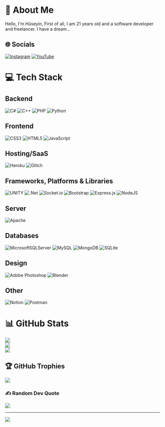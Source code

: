  # 💫 About Me
Hello, I'm Hüseyin, First of all, I am 21 years old and a software developer and freelancer.
I have a dream...

## 🌐 Socials
[![Instagram](https://img.shields.io/badge/Instagram-%23E4405F.svg?logo=Instagram&logoColor=white)](https://instagram.com/huseyin.gulyol) [![YouTube](https://img.shields.io/badge/YouTube-%23FF0000.svg?logo=YouTube&logoColor=white)](https://youtube.com/@@streamworlddev) 

# 💻 Tech Stack

 ## Backend
 ![C#](https://img.shields.io/badge/c%23-%23239120.svg?style=plastic&logo=c-sharp&logoColor=white)
 ![C++](https://img.shields.io/badge/c++-%2300599C.svg?style=plastic&logo=c%2B%2B&logoColor=white)
 ![PHP](https://img.shields.io/badge/php-%23777BB4.svg?style=plastic&logo=php&logoColor=white)
 ![Python](https://img.shields.io/badge/python-3670A0?style=plastic&logo=python&logoColor=ffdd54)

 ## Frontend
 ![CSS3](https://img.shields.io/badge/css3-%231572B6.svg?style=plastic&logo=css3&logoColor=white)
 ![HTML5](https://img.shields.io/badge/html5-%23E34F26.svg?style=plastic&logo=html5&logoColor=white)
 ![JavaScript](https://img.shields.io/badge/javascript-%23323330.svg?style=plastic&logo=javascript&logoColor=%23F7DF1E)

 ## Hosting/SaaS
 ![Heroku](https://img.shields.io/badge/heroku-%23430098.svg?style=plastic&logo=heroku&logoColor=white)
 ![Glitch](https://img.shields.io/badge/glitch-%233333FF.svg?style=plastic&logo=glitch&logoColor=white)

 ## Frameworks, Platforms & Libraries
 ![UNITY](https://img.shields.io/badge/Unity-%2320232a.svg?style=plastic&logo=unity&logoColor=white)
 ![.Net](https://img.shields.io/badge/.NET-5C2D91?style=plastic&logo=.net&logoColor=white)
 ![Socket.io](https://img.shields.io/badge/Socket.io-black?style=plastic&logo=socket.io&badgeColor=010101)
 ![Bootstrap](https://img.shields.io/badge/bootstrap-%23563D7C.svg?style=plastic&logo=bootstrap&logoColor=white)
 ![Express.js](https://img.shields.io/badge/express.js-%23404d59.svg?style=plastic&logo=express&logoColor=%2361DAFB)
 ![NodeJS](https://img.shields.io/badge/node.js-6DA55F?style=plastic&logo=node.js&logoColor=white)

 ## Server
 ![Apache](https://img.shields.io/badge/apache-%23D42029.svg?style=plastic&logo=apache&logoColor=white)

 ## Databases
 ![MicrosoftSQLServer](https://img.shields.io/badge/Microsoft%20SQL%20Sever-CC2927?style=plastic&logo=microsoft%20sql%20server&logoColor=white)
 ![MySQL](https://img.shields.io/badge/mysql-%2300f.svg?style=plastic&logo=mysql&logoColor=white)
 ![MongoDB](https://img.shields.io/badge/MongoDB-%234ea94b.svg?style=plastic&logo=mongodb&logoColor=white)
 ![SQLite](https://img.shields.io/badge/sqlite-%2307405e.svg?style=plastic&logo=sqlite&logoColor=white)

 ## Design
 ![Adobe Photoshop](https://img.shields.io/badge/adobephotoshop-%2331A8FF.svg?style=plastic&logo=adobephotoshop&logoColor=white)
 ![Blender](https://img.shields.io/badge/blender-%23F5792A.svg?style=plastic&logo=blender&logoColor=white)

 ## Other
 ![Notion](https://img.shields.io/badge/Notion-%23000000.svg?style=plastic&logo=notion&logoColor=white)
 ![Postman](https://img.shields.io/badge/Postman-FF6C37?style=plastic&logo=postman&logoColor=white)


# 📊 GitHub Stats
![](https://github-readme-stats.vercel.app/api?username=streamworlddev&theme=dark&hide_border=true&include_all_commits=false&count_private=false)<br/>
![](https://github-readme-streak-stats.herokuapp.com/?user=streamworlddev&theme=dark&hide_border=true)<br/>
![](https://github-readme-stats.vercel.app/api/top-langs/?username=streamworlddev&theme=dark&hide_border=true&include_all_commits=false&count_private=false&layout=compact)

## 🏆 GitHub Trophies
![](https://github-profile-trophy.vercel.app/?username=streamworlddev&theme=onestar&no-frame=false&no-bg=true&margin-w=4)

### ✍️ Random Dev Quote
![](https://quotes-github-readme.vercel.app/api?type=horizontal&theme=radical)

---
[![](https://visitcount.itsvg.in/api?id=streamworlddev&icon=0&color=1)](https://visitcount.itsvg.in)

<!-- Proudly created with GPRM ( https://gprm.itsvg.in ) -->
